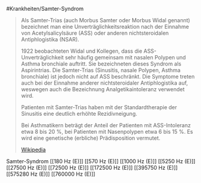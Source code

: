 #Krankheiten/Samter-Syndrom

> Als Samter-Trias (auch Morbus Samter oder Morbus Widal genannt) bezeichnet man eine Unverträglichkeitsreaktion nach der Einnahme von Acetylsalicylsäure (ASS) oder anderen nichtsteroidalen Antiphlogistika (NSAR).
>
> 1922 beobachteten Widal und Kollegen, dass die ASS-Unverträglichkeit sehr häufig gemeinsam mit nasalen Polypen und Asthma bronchiale auftritt. Sie bezeichneten dieses Syndrom als Aspirintrias. Die Samter-Trias (Sinusitis, nasale Polypen, Asthma bronchiale) ist jedoch nicht auf ASS beschränkt. Die Symptome treten auch bei der Einnahme anderer nichtsteroidaler Antiphlogistika auf, weswegen auch die Bezeichnung Analgetikaintoleranz verwendet wird.
>
> Patienten mit Samter-Trias haben mit der Standardtherapie der Sinusitis eine deutlich erhöhte Rezidivneigung.
>
> Bei Asthmatikern beträgt der Anteil der Patienten mit ASS-Intoleranz etwa 8 bis 20 %, bei Patienten mit Nasenpolypen etwa 6 bis 15 %. Es wird eine genetische (erbliche) Prädisposition vermutet.
>
> [Wikipedia](https://de.wikipedia.org/wiki/Samter-Trias)

Samter-Syndrom
[[180 Hz (E)]]
[[570 Hz (E)]]
[[1000 Hz (E)]]
[[5250 Hz (E)]]
[[27500 Hz (E)]]
[[72500 Hz (E)]]
[[172500 Hz (E)]]
[[395750 Hz (E)]]
[[575280 Hz (E)]]
[[760000 Hz (E)]]